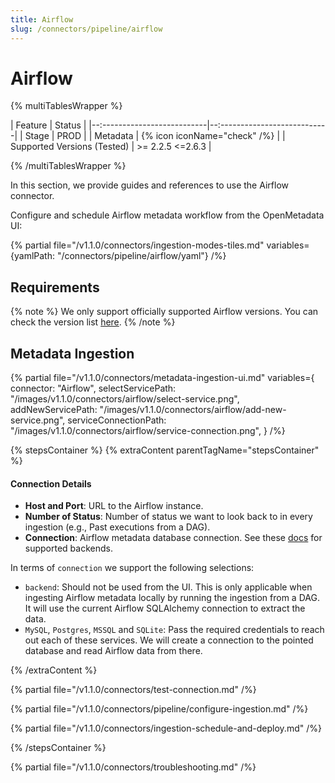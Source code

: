 ```yaml
---
title: Airflow
slug: /connectors/pipeline/airflow
---
```


# Airflow

{% multiTablesWrapper %}

| Feature                     | Status                       |
|--:--------------------------|--:---------------------------|
| Stage                       | PROD                         |
| Metadata                    | {% icon iconName="check" /%} |
| Supported Versions (Tested) | >= 2.2.5 <=2.6.3             |


{% /multiTablesWrapper %}

In this section, we provide guides and references to use the Airflow connector.

Configure and schedule Airflow metadata workflow from the OpenMetadata UI:

{% partial file="/v1.1.0/connectors/ingestion-modes-tiles.md" variables={yamlPath: "/connectors/pipeline/airflow/yaml"} /%}



## Requirements

{% note %}
We only support officially supported Airflow versions. 
You can check the version list [here](https://airflow.apache.org/docs/apache-airflow/stable/installation/supported-versions.html).
{% /note %}

## Metadata Ingestion

{% partial 
  file="/v1.1.0/connectors/metadata-ingestion-ui.md" 
  variables={
    connector: "Airflow", 
    selectServicePath: "/images/v1.1.0/connectors/airflow/select-service.png",
    addNewServicePath: "/images/v1.1.0/connectors/airflow/add-new-service.png",
    serviceConnectionPath: "/images/v1.1.0/connectors/airflow/service-connection.png",
} 
/%}

{% stepsContainer %}
{% extraContent parentTagName="stepsContainer" %}

#### Connection Details

- **Host and Port**: URL to the Airflow instance.
- **Number of Status**: Number of status we want to look back to in every ingestion (e.g., Past executions from a DAG).
- **Connection**: Airflow metadata database connection. See these [docs](https://airflow.apache.org/docs/apache-airflow/stable/howto/set-up-database.html)
  for supported backends.

In terms of `connection` we support the following selections:

- `backend`: Should not be used from the UI. This is only applicable when ingesting Airflow metadata locally
    by running the ingestion from a DAG. It will use the current Airflow SQLAlchemy connection to extract the data.
- `MySQL`, `Postgres`, `MSSQL` and `SQLite`: Pass the required credentials to reach out each of these services. We
    will create a connection to the pointed database and read Airflow data from there.

{% /extraContent %}

{% partial file="/v1.1.0/connectors/test-connection.md" /%}

{% partial file="/v1.1.0/connectors/pipeline/configure-ingestion.md" /%}

{% partial file="/v1.1.0/connectors/ingestion-schedule-and-deploy.md" /%}

{% /stepsContainer %}

{% partial file="/v1.1.0/connectors/troubleshooting.md" /%}
